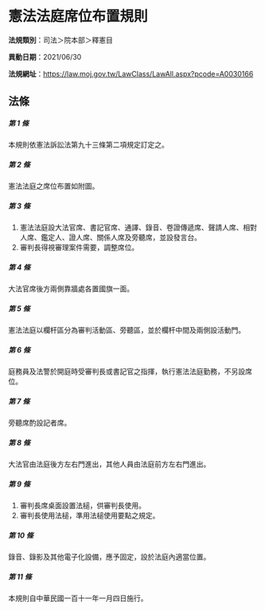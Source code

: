 # 憲法法庭席位布置規則

**法規類別**：司法＞院本部＞釋憲目

**異動日期**：2021/06/30  

**法規網址**：https://law.moj.gov.tw/LawClass/LawAll.aspx?pcode=A0030166





## 法條
##### 第 1 條
本規則依憲法訴訟法第九十三條第二項規定訂定之。

##### 第 2 條
憲法法庭之席位布置如附圖。

##### 第 3 條
1. 憲法法庭設大法官席、書記官席、通譯、錄音、卷證傳遞席、聲請人席、相對人席、鑑定人、證人席、關係人席及旁聽席，並設發言台。
1. 審判長得視審理案件需要，調整席位。

##### 第 4 條
大法官席後方兩側靠牆處各置國旗一面。

##### 第 5 條
憲法法庭以欄杆區分為審判活動區、旁聽區，並於欄杆中間及兩側設活動門。

##### 第 6 條
庭務員及法警於開庭時受審判長或書記官之指揮，執行憲法法庭勤務，不另設席位。

##### 第 7 條
旁聽席酌設記者席。

##### 第 8 條
大法官由法庭後方左右門進出，其他人員由法庭前方左右門進出。

##### 第 9 條
1. 審判長席桌面設置法槌，供審判長使用。
1. 審判長使用法槌，準用法槌使用要點之規定。

##### 第 10 條
錄音、錄影及其他電子化設備，應予固定，設於法庭內適當位置。

##### 第 11 條
本規則自中華民國一百十一年一月四日施行。


